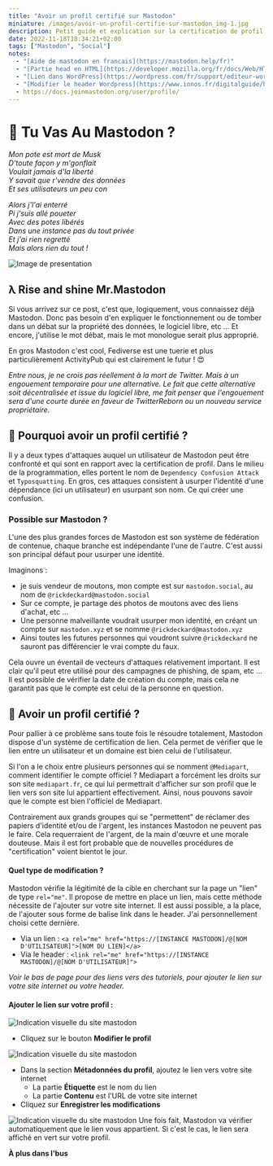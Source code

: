 ```yaml
---
title: "Avoir un profil certifié sur Mastodon"
miniature: /images/avoir-un-profil-certifie-sur-mastodon_img-1.jpg
description: Petit guide et explication sur la certification de profil et son importance sur Mastodon.
date: 2022-11-18T18:34:21+02:00
tags: ["Mastodon", "Social"]
notes:
  - "[Aide de mastodon en francais](https://mastodon.help/fr)"
  - "[Partie head en HTML](https://developer.mozilla.org/fr/docs/Web/HTML/Element/head)"
  - "[Lien dans WordPress](https://wordpress.com/fr/support/editeur-wordpress/liens/)"
  - "[Modifier le header Wordpress](https://www.ionos.fr/digitalguide/hebergement/blogs/modifier-un-header-dans-wordpress/)"
  - https://docs.joinmastodon.org/user/profile/
---
```


# 🎤 Tu Vas Au Mastodon ?
_Mon pote est mort de Musk_   
_D'toute façon y m'gonflait_   
_Voulait jamais d'la liberté_   
_Y savait que r'vendre des données_   
_Et ses utilisateurs un peu con_   

_Alors j'l'ai enterré_   
_Pi j'suis allé poueter_   
_Avec des potes libérés_   
_Dans une instance pas du tout privée_   
_Et j'ai rien regretté_   
_Mais alors rien du tout !_   

![Image de presentation](/images/avoir-un-profil-certifie-sur-mastodon_img-1.jpg "Crédit : Christopher Mineses/Mashable – Mastodon<br><br>🧚‍♀️ L'écrasant poids de la liberté 🎱")

## λ Rise and shine Mr.Mastodon
Si vous arrivez sur ce post, c'est que, logiquement, vous connaissez déjà Mastodon. Donc pas besoin d'en expliquer le fonctionnement ou de tomber dans un débat sur la propriété des données, le logiciel libre, etc ... Et encore, j'utilise le mot débat, mais le mot monologue serait plus approprié.

En gros Mastodon c'est cool, Fediverse est une tuerie et plus particulièrement ActivityPub qui est clairement le futur ! 😍

_Entre nous, je ne crois pas réellement à la mort de Twitter. Mais à un engouement temporaire pour une alternative. Le fait que cette alternative soit décentralisée et issue du logiciel libre, me fait penser que l'engouement sera d'une courte durée en faveur de TwitterReborn ou un nouveau service propriétaire._

## 🪪 Pourquoi avoir un profil certifié ?
Il y a deux types d'attaques auquel un utilisateur de Mastodon peut être confronté et qui sont en rapport avec la certification de profil. Dans le milieu de la programmation, elles portent le nom de  `Dependency Confusion Attack` et `Typosquatting`. En gros, ces attaques consistent à usurper l'identité d'une dépendance (ici un utilisateur) en usurpant son nom. Ce qui créer une confusion.

### Possible sur Mastodon ?
L'une des plus grandes forces de Mastodon est son système de fédération de contenue, chaque branche est indépendante l'une de l'autre. C'est aussi son principal défaut pour usurper une identité. 

Imaginons : 
- je suis vendeur de moutons, mon compte est sur `mastodon.social`, au nom de `@rickdeckard@mastodon.social`
- Sur ce compte, je partage des photos de moutons avec des liens d'achat, etc ...
- Une personne malveillante voudrait usurper mon identité, en créant un compte sur `mastodon.xyz` et se nomme `@rickdeckard@mastodon.xyz`
- Ainsi toutes les futures personnes qui voudront suivre `@rickdeckard` ne sauront pas différencier le vrai compte du faux.

Cela ouvre un éventail de vecteurs d'attaques relativement important. Il est clair qu'il peut etre utilisé pour des campagnes de phishing, de spam, etc ... Il est possible de vérifier la date de création du compte, mais cela ne garantit pas que le compte est celui de la personne en question.

## 📝 Avoir un profil certifié ?
Pour pallier à ce problème sans toute fois le résoudre totalement, Mastodon dispose d'un système de certification de lien. Cela permet de vérifier que le lien entre un utilisateur et un domaine est bien celui de l'utilisateur.

Si l'on a le choix entre plusieurs personnes qui se nomment `@Mediapart`, comment identifier le compte officiel ? Mediapart a forcément les droits sur son site `mediapart.fr`, ce qui lui permettrait d'afficher sur son profil que le lien vers son site lui appartient effectivement. Ainsi, nous pouvons savoir que le compte est bien l'officiel de Mediapart.

Contrairement aux grands groupes qui se "permettent" de réclamer des papiers d'identité et/ou de l'argent, les instances Mastodon ne peuvent pas le faire. Cela requerraient de l'argent, de la main d'œuvre et une morale douteuse. Mais il est fort probable que de nouvelles procédures de "certification" voient bientot le jour.

#### Quel type de modification ? 
Mastodon vérifie la légitimité de la cible en cherchant sur la page un "lien" de type `rel="me"`. Il propose de mettre en place un lien, mais cette méthode nécessite de l'ajouter  sur votre site internet. Il est aussi possible, a la place, de l'ajouter sous forme de balise link dans le header. J'ai personnellement choisi cette dernière.

- Via un lien : `<a rel="me" href="https://[INSTANCE MASTODON]/@[NOM D'UTILISATEUR]">[NOM DU LIEN]</a>`
- Via le header : `<link rel="me" href="https://[INSTANCE MASTODON]/@[NOM D'UTILISATEUR]">`

_Voir le bas de page pour des liens vers des tutoriels, pour ajouter le lien sur votre site internet ou votre header._

#### Ajouter le lien sur votre profil :
![Indication visuelle du site mastodon](/images/avoir-un-profil-certifie-sur-mastodon_img-2.jpg "Modifier le profil")
- Cliquez sur le bouton **Modifier le profil**

![Indication visuelle du site mastodon](/images/avoir-un-profil-certifie-sur-mastodon_img-3.jpg "Métadonnées du profil")
- Dans la section **Métadonnées du profil**, ajoutez le lien vers votre site internet
  - La partie **Étiquette** est le nom du lien
  - La partie **Contenu** est l'URL de votre site internet
- Cliquez sur **Enregistrer les modifications**

![Indication visuelle du site mastodon](/images/avoir-un-profil-certifie-sur-mastodon_img-4.jpg "Mon profil")
Une fois fait, Mastodon va vérifier automatiquement que le lien vous appartient. Si c'est le cas, le lien sera affiché en vert sur votre profil.


**À plus dans l'bus**